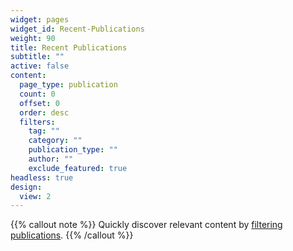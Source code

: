 ```yaml
---
widget: pages
widget_id: Recent-Publications
weight: 90
title: Recent Publications
subtitle: ""
active: false
content:
  page_type: publication
  count: 0
  offset: 0
  order: desc
  filters:
    tag: ""
    category: ""
    publication_type: ""
    author: ""
    exclude_featured: true
headless: true
design:
  view: 2
---
```


{{% callout note %}}
Quickly discover relevant content by [filtering publications](./publication/).
{{% /callout %}}
